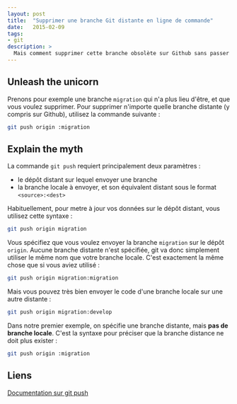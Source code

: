 ```yaml
---
layout: post
title:  "Supprimer une branche Git distante en ligne de commande"
date:   2015-02-09
tags:
- git
description: >
  Mais comment supprimer cette branche obsolète sur Github sans passer par l'interface graphique ?
---
```


## Unleash the unicorn

Prenons pour exemple une branche `migration` qui n'a plus lieu d'être, et que vous voulez supprimer.
Pour supprimer n'importe quelle branche distante (y compris sur Github), utilisez la commande suivante :

```sh
git push origin :migration
```

## Explain the myth

La commande `git push` requiert principalement deux paramètres :

- le dépôt distant sur lequel envoyer une branche
- la branche locale à envoyer, et son équivalent distant sous le format `<source>:<dest>`

Habituellement, pour metre à jour vos données sur le dépôt distant, vous utilisez cette syntaxe :

```sh
git push origin migration
```

Vous spécifiez que vous voulez envoyer la branche `migration` sur le dépôt `origin`. Aucune branche distante n'est spécifiée, git va donc simplement utiliser le même nom que votre branche locale. C'est exactement la même chose que si vous aviez utilisé :

```sh
git push origin migration:migration
```

Mais vous pouvez très bien envoyer le code d'une branche locale sur une autre distante :

```sh
git push origin migration:develop
```

Dans notre premier exemple, on spécifie une branche distante, mais **pas de branche locale**. C'est la syntaxe pour préciser que la branche distance ne doit plus exister :

```sh
git push origin :migration
```

## Liens
[Documentation sur git push](https://git-scm.com/docs/git-push)
